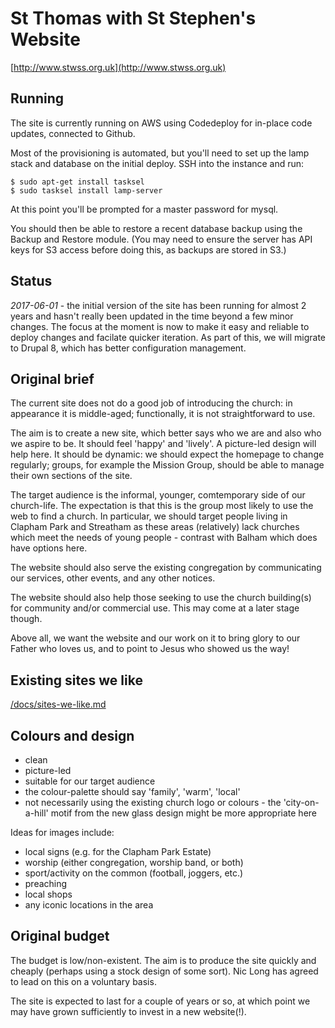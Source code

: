 St Thomas with St Stephen's Website
===================================

[http://www.stwss.org.uk](http://www.stwss.org.uk)

## Running

The site is currently running on AWS using Codedeploy for in-place
code updates, connected to Github.

Most of the provisioning is automated, but you'll need to set up the
lamp stack and database on the initial deploy. SSH into the instance
and run:

    $ sudo apt-get install tasksel
    $ sudo tasksel install lamp-server

At this point you'll be prompted for a master password for mysql.

You should then be able to restore a recent database backup using the
Backup and Restore module. (You may need to ensure the server has API
keys for S3 access before doing this, as backups are stored in S3.)

## Status

*2017-06-01* - the initial version of the site has been running for
almost 2 years and hasn't really been updated in the time beyond a few
minor changes. The focus at the moment is now to make it easy and
reliable to deploy changes and facilate quicker iteration. As part of
this, we will migrate to Drupal 8, which has better configuration
management.

## Original brief

The current site does not do a good job of introducing the church: in
appearance it is middle-aged; functionally, it is not straightforward
to use.

The aim is to create a new site, which better says who we are and also
who we aspire to be. It should feel 'happy' and 'lively'. A
picture-led design will help here. It should be dynamic: we should
expect the homepage to change regularly; groups, for example the
Mission Group, should be able to manage their own sections of the
site.

The target audience is the informal, younger, comtemporary side of our
church-life. The expectation is that this is the group most likely to
use the web to find a church. In particular, we should target people
living in Clapham Park and Streatham as these areas (relatively) lack
churches which meet the needs of young people - contrast with Balham
which does have options here.

The website should also serve the existing congregation by
communicating our services, other events, and any other notices.

The website should also help those seeking to use the church
building(s) for community and/or commercial use. This may come at a
later stage though.

Above all, we want the website and our work on it to bring glory to
our Father who loves us, and to point to Jesus who showed us the way!

## Existing sites we like

[/docs/sites-we-like.md](/docs/sites-we-like.md)

## Colours and design

* clean
* picture-led
* suitable for our target audience
* the colour-palette should say 'family', 'warm', 'local'
* not necessarily using the existing church logo or colours - the
  'city-on-a-hill' motif from the new glass design might be more
  appropriate here

Ideas for images include:

* local signs (e.g. for the Clapham Park Estate)
* worship (either congregation, worship band, or both)
* sport/activity on the common (football, joggers, etc.)
* preaching
* local shops
* any iconic locations in the area

## Original budget

The budget is low/non-existent. The aim is to produce the site quickly
and cheaply (perhaps using a stock design of some sort). Nic Long has
agreed to lead on this on a voluntary basis.

The site is expected to last for a couple of years or so, at which
point we may have grown sufficiently to invest in a new website(!).
